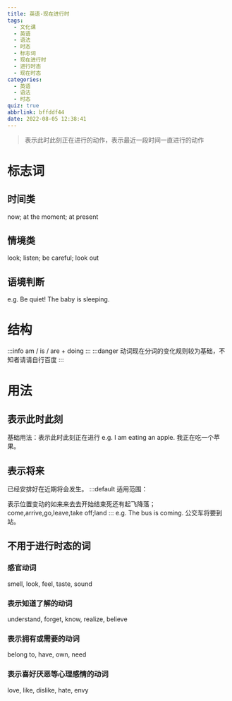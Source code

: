 ```yaml
---
title: 英语-现在进行时
tags:
  - 文化课
  - 英语
  - 语法
  - 时态
  - 标志词
  - 现在进行时
  - 进行时态
  - 现在时态
categories:
  - 英语
  - 语法
  - 时态
quiz: true
abbrlink: bffddf44
date: 2022-08-05 12:38:41
---
```


> 表示此时此刻正在进行的动作，表示最近一段时间一直进行的动作

# 标志词
## 时间类
now; at the moment; at present
## 情境类
look; listen; be careful; look out
## 语境判断
e.g. Be quiet! The baby is  sleeping.
# 结构
:::info
am / is / are + doing
:::
:::danger
动词现在分词的变化规则较为基础，不知者请请自行百度
:::
# 用法
## 表示此时此刻
基础用法：表示此时此刻正在进行
e.g. I am eating an apple. 我正在吃一个苹果。
## 表示将来
已经安排好在近期将会发生。
:::default
适用范围：

表示位置变动的如来来去去开始结束死还有起飞降落；
come,arrive,go,leave,take off;land
:::
e.g. The bus is coming. 公交车将要到站。
## 不用于进行时态的词
### 感官动词
smell, look, feel, taste, sound
### 表示知道了解的动词
understand, forget, know, realize, believe
### 表示拥有或需要的动词
belong to, have, own, need
### 表示喜好厌恶等心理感情的动词
love, like, dislike, hate, envy
